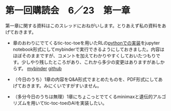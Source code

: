 # 第一回購読会　6／23　第一章

第一章に関する資料はこのスレッドにおねがいします。とりあえず私の資料をあげておきます。

- 章のおわりにでてくるtic-toc-toeを用いたRLの[pythonでの実装](https://github.com/ShangtongZhang/reinforcement-learning-an-introduction)をjupyter notebook形式にしてmybinderで実行できるようにしておきました。内容はほぼそのままですが、コメントを加えてわかりやすくしておいたつもりです。少しやり残したところがあり、これから多少の変更はありますがあしからず。
[mybinder](https://mybinder.org/v2/gh/yasutak/group_reading_of_reinforcement_learning_by_sutton/master)
[github](https://github.com/yasutak/group_reading_of_reinforcement_learning_by_sutton)

- （今日のうち）1章の内容をQ&A形式でまとめたものを、PDF形式にしてあげておきます。みにくいですがすいません。

- （多分今日のうちは無理）1章にちょこっとでてくるminimaxと遺伝的アルゴリズムを用いてtic-toc-toeのAIを実装したい。

